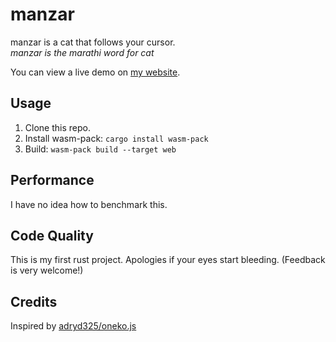 # manzar
manzar is a cat that follows your cursor. <br>
*manzar is the marathi word for cat*

You can view a live demo on [my website](https://zeffo.me).

## Usage
1. Clone this repo.
2. Install wasm-pack: `cargo install wasm-pack`
3. Build: `wasm-pack build --target web`

## Performance
I have no idea how to benchmark this.

## Code Quality
This is my first rust project. 
Apologies if your eyes start bleeding. 
(Feedback is very welcome!)

## Credits
Inspired by [adryd325/oneko.js](https://github.com/adryd325/oneko.js)

